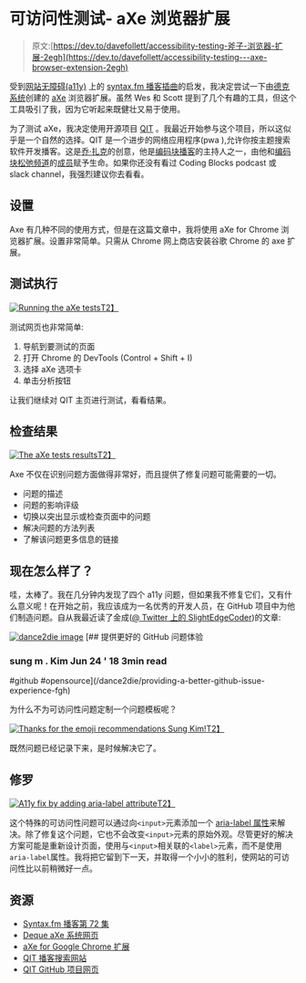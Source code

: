 # 可访问性测试- aXe 浏览器扩展

> 原文:[https://dev.to/davefollett/accessibility-testing-斧子-浏览器-扩展-2egh](https://dev.to/davefollett/accessibility-testing---axe-browser-extension-2egh)

受到[网站无障碍(a11y)](https://en.wikipedia.org/wiki/Computer_accessibility) 上的 [syntax.fm 播客插曲](https://syntax.fm/show/072/accessibility)的启发，我决定尝试一下由[德克系统](https://www.deque.com)创建的 [aXe](https://www.deque.com/axe/) 浏览器扩展。虽然 Wes 和 Scott 提到了几个有趣的工具，但这个工具吸引了我，因为它听起来既健壮又易于使用。

为了测试 aXe，我决定使用开源项目 [QIT](https://qit.cloud/) 。我最近开始参与这个项目，所以这似乎是一个自然的选择。QIT 是一个进步的网络应用程序(pwa ),允许你按主题搜索软件开发播客。这是[乔·扎克](http://joezack.com/)的创意，他是[编码块播客](https://www.codingblocks.net/)的主持人之一，由他和[编码块松弛频道](https://www.codingblocks.net/slack/)的[成员](https://github.com/codingblocks/podcast-app/graphs/contributors)赋予生命。如果你还没有看过 Coding Blocks podcast 或 slack channel，我强烈建议你去看看。

## 设置

Axe 有几种不同的使用方式，但是在这篇文章中，我将使用 aXe for Chrome 浏览器扩展。设置非常简单。只需从 Chrome 网上商店安装谷歌 Chrome 的 axe 扩展。

## 测试执行

[![Running the aXe tests](../Images/55c64480b282dd74b1d592069dd2e75b.png)T2】](https://res.cloudinary.com/practicaldev/image/fetch/s--M-8dgole--/c_limit%2Cf_auto%2Cfl_progressive%2Cq_66%2Cw_880/https://davefollett.io/2018/09/13/accessibility-testing-axe-browser-extension/run-axe-test.gif)

测试网页也非常简单:

1.  导航到要测试的页面
2.  打开 Chrome 的 DevTools (Control + Shift + I)
3.  选择 aXe 选项卡
4.  单击分析按钮

让我们继续对 QIT 主页进行测试，看看结果。

## 检查结果

[![The aXe tests results](../Images/c299cb0ca3bf4d8b1bcc2cdad77a4af2.png)T2】](https://res.cloudinary.com/practicaldev/image/fetch/s--icfHsQ2i--/c_limit%2Cf_auto%2Cfl_progressive%2Cq_auto%2Cw_880/https://davefollett.io/2018/09/13/accessibility-testing-axe-browser-extension/qit-axe-results.jpg)

Axe 不仅在识别问题方面做得非常好，而且提供了修复问题可能需要的一切。

*   问题的描述
*   问题的影响评级
*   切换以突出显示或检查页面中的问题
*   解决问题的方法列表
*   了解该问题更多信息的链接

## 现在怎么样了？

哇，太棒了。我在几分钟内发现了四个 a11y 问题，但如果我不修复它们，又有什么意义呢！在开始之前，我应该成为一名优秀的开发人员，在 GitHub 项目中为他们制造问题。自从我最近读了金成([@ Twitter 上的 SlightEdgeCoder](https://twitter.com/SlightEdgeCoder))的文章:

[![dance2die image](../Images/468efb35d9e51b70de31c7071d198e22.png)](/dance2die) [## 提供更好的 GitHub 问题体验

### sung m . Kim Jun 24 ' 18 3min read

#github #opensource](/dance2die/providing-a-better-github-issue-experience-fgh)

为什么不为可访问性问题定制一个问题模板呢？

[![Thanks for the emoji recommendations Sung Kim!](../Images/05ac30d8a17eb89de6982138c753f3bf.png)T2】](https://res.cloudinary.com/practicaldev/image/fetch/s--9GbSk5dm--/c_limit%2Cf_auto%2Cfl_progressive%2Cq_auto%2Cw_880/https://davefollett.io/2018/09/13/accessibility-testing-axe-browser-extension/qit-a11y-issue.jpg)

既然问题已经记录下来，是时候解决它了。

## 修罗

[![A11y fix by adding aria-label attribute](../Images/ae058edc8a4edd97b3f35c828a9ccee5.png)T2】](https://res.cloudinary.com/practicaldev/image/fetch/s--AiZOz4lX--/c_limit%2Cf_auto%2Cfl_progressive%2Cq_auto%2Cw_880/https://davefollett.io/2018/09/13/accessibility-testing-axe-browser-extension/qit-a11y-fix.jpg)

这个特殊的可访问性问题可以通过向`<input>`元素添加一个 [aria-label 属性](https://developer.mozilla.org/en-US/docs/Web/Accessibility/ARIA/ARIA_Techniques/Using_the_aria-label_attribute)来解决。除了修复这个问题，它也不会改变`<input>`元素的原始外观。尽管更好的解决方案可能是重新设计页面，使用与`<input>`相关联的`<label>`元素，而不是使用`aria-label`属性。我将把它留到下一天，并取得一个小小的胜利，使网站的可访问性比以前稍微好一点。

## 资源

*   [Syntax.fm 播客第 72 集](https://syntax.fm/show/072/accessibility)
*   [Deque aXe 系统网页](https://www.deque.com/axe/)
*   [aXe for Google Chrome 扩展](http://bitly.com/aXe-Chrome)
*   [QIT 播客搜索网站](https://qit.cloud/)
*   [QIT GitHub 项目网页](https://github.com/codingblocks/podcast-app)